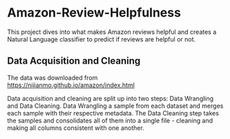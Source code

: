 # Amazon-Review-Helpfulness
This project dives into what makes Amazon reviews helpful and creates a Natural Language classifier to predict if reviews are helpful or not.

## Data Acquisition and Cleaning
The data was downloaded from https://nijianmo.github.io/amazon/index.html

Data acquisition and cleaning are split up into two steps: Data Wrangling and Data Cleaning.
Data Wrangling a sample from each dataset and merges each sample with their respective metadata.
The Data Cleaning step takes the samples and consolidates all of them into a single file - cleaning and making all columns consistent with one another.
